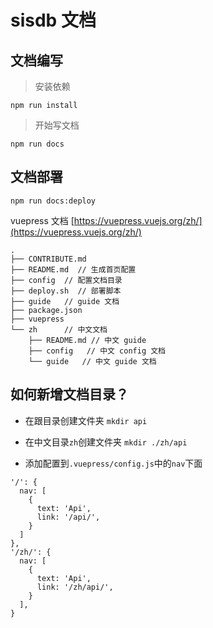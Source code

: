 # sisdb 文档

## 文档编写

> 安装依赖 

```
npm run install
```

> 开始写文档

```
npm run docs
```

## 文档部署

```
npm run docs:deploy
```

vuepress 文档 [https://vuepress.vuejs.org/zh/](https://vuepress.vuejs.org/zh/)

```
.
├── CONTRIBUTE.md
├── README.md  // 生成首页配置
├── config  // 配置文档目录
├── deploy.sh  // 部署脚本
├── guide   // guide 文档
├── package.json
├── vuepress
└── zh      // 中文文档
    ├── README.md // 中文 guide 
    ├── config   // 中文 config 文档
    └── guide   // 中文 guide 文档
```

## 如何新增文档目录？

- 在跟目录创建文件夹
`mkdir api`

- 在中文目录`zh`创建文件夹
`mkdir ./zh/api`

- 添加配置到`.vuepress/config.js`中的`nav`下面
```
'/': {
  nav: [
    {
      text: 'Api',
      link: '/api/',
    }
  ]
},
'/zh/': {
  nav: [
    {
      text: 'Api',
      link: '/zh/api/',
    }
  ],
}
```
